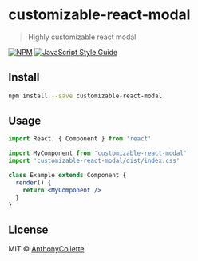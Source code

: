 # customizable-react-modal

> Highly customizable react modal

[![NPM](https://img.shields.io/npm/v/customizable-react-modal.svg)](https://www.npmjs.com/package/customizable-react-modal) [![JavaScript Style Guide](https://img.shields.io/badge/code_style-standard-brightgreen.svg)](https://standardjs.com)

## Install

```bash
npm install --save customizable-react-modal
```

## Usage

```jsx
import React, { Component } from 'react'

import MyComponent from 'customizable-react-modal'
import 'customizable-react-modal/dist/index.css'

class Example extends Component {
  render() {
    return <MyComponent />
  }
}
```

## License

MIT © [AnthonyCollette](https://github.com/AnthonyCollette)
